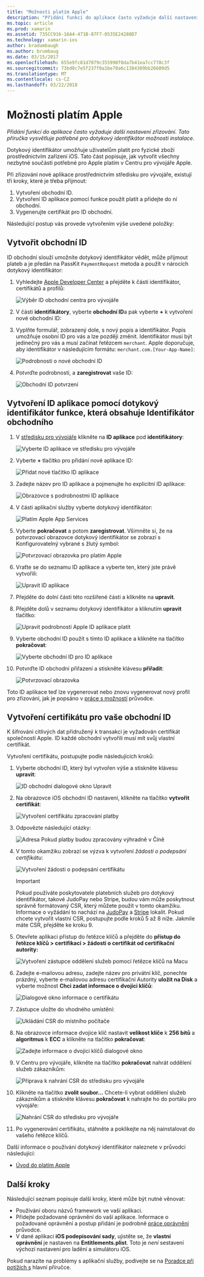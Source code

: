 ```yaml
---
title: "Možnosti platím Apple"
description: "Přidání funkcí do aplikace často vyžaduje další nastavení zřizování. Tato příručka vysvětluje potřebné pro dotykový identifikátor možnosti instalace."
ms.topic: article
ms.prod: xamarin
ms.assetid: 735CC916-16A4-471B-87F7-0535E24288D7
ms.technology: xamarin-ios
author: bradumbaugh
ms.author: brumbaug
ms.date: 03/15/2017
ms.openlocfilehash: 655e9fc81d7079c355998f0da7b41ea7cc778c3f
ms.sourcegitcommit: 73bd0c7e5f237f0a1be70a6c1384309bb26609d5
ms.translationtype: MT
ms.contentlocale: cs-CZ
ms.lasthandoff: 03/22/2018
---
```

# <a name="apple-pay-capabilities"></a>Možnosti platím Apple

_Přidání funkcí do aplikace často vyžaduje další nastavení zřizování. Tato příručka vysvětluje potřebné pro dotykový identifikátor možnosti instalace._

Dotykový identifikátor umožňuje uživatelům platit pro fyzické zboží prostřednictvím zařízení iOS. Tato část popisuje, jak vytvořit všechny nezbytné součásti potřebné pro Apple platím v Centru pro vývojáře Apple.

Při zřizování nové aplikace prostřednictvím středisku pro vývojáře, existují tři kroky, které je třeba přijmout:

1.  Vytvoření obchodní ID.
2.  Vytvoření ID aplikace pomocí funkce použít platit a přidejte do ní obchodní.
3.  Vygenerujte certifikát pro ID obchodní.

Následující postup vás provede vytvořením výše uvedené položky:

<a name="merchantid" />

## <a name="create-merchant-id"></a>Vytvořit obchodní ID

ID obchodní slouží umožníte dotykový identifikátor vědět, může přijmout plateb a je předán na PassKit `PaymentRequest` metoda a použít v nárocích dotykový identifikátor:

1.  Vyhledejte [Apple Developer Center](https://developer.apple.com/account/) a přejděte k části identifikátor, certifikátů a profilů: 
 
    ![Výběr ID obchodní centra pro vývojáře](apple-pay-capabilities-images/image57.png)

2.  V části **identifikátory**, vyberte **obchodní ID**a pak vyberte  **+**  k vytvoření nové obchodní ID:  

3.  Vyplňte formulář, zobrazený dole, s nový popis a identifikátor. Popis umožňuje osobní ID pro vás a lze později změnit. Identifikátor musí být jedinečný pro vás a musí začínat řetězcem `merchant`. Apple doporučuje, aby identifikátor v následujícím formátu: `merchant.com.[Your-App-Name]`:
   
    ![Podrobnosti o nové obchodní ID](apple-pay-capabilities-images/image58.png)

4.  Potvrďte podrobnosti, a **zaregistrovat** vaše ID: 
    
    ![Obchodní ID potvrzení](apple-pay-capabilities-images/image59.png)

<a name="appid" />

## <a name="create-an-app-id-with-the-apple-pay-capability-that-includes-the-merchant-id"></a>Vytvoření ID aplikace pomocí dotykový identifikátor funkce, která obsahuje Identifikátor obchodního

1.  V [středisku pro vývojáře](https://developer.apple.com/account/) klikněte na **ID aplikace** pod **identifikátory**: 
    
    ![Vyberte ID aplikace ve středisku pro vývojáře](apple-pay-capabilities-images/image6.png)

2.  Vyberte  **+**  tlačítko pro přidání nové aplikace ID: 
   
    ![Přidat nové tlačítko ID aplikace](apple-pay-capabilities-images/image27.png)

3.  Zadejte název pro ID aplikace a pojmenujte ho explicitní ID aplikace:    
   
    ![Obrazovce s podrobnostmi ID aplikace ](apple-pay-capabilities-images/image35.png)

4.  V části aplikační služby vyberte dotykový identifikátor:    
  
    ![Platím Apple App Services](apple-pay-capabilities-images/image36.png)

5.  Vyberte **pokračovat** a potom **zaregistrovat**. Všimněte si, že na potvrzovací obrazovce dotykový identifikátor se zobrazí s Konfigurovatelný vybrané s žlutý symbol: 
   
    ![Potvrzovací obrazovka pro platím Apple](apple-pay-capabilities-images/image37.png)

6.  Vraťte se do seznamu ID aplikace a vyberte ten, který jste právě vytvořili:  
   
    ![Upravit ID aplikace](apple-pay-capabilities-images/image38.png)

7.  Přejděte do dolní části této rozšířené části a klikněte na **upravit**.
8.  Přejděte dolů v seznamu dotykový identifikátor a kliknutím **upravit** tlačítko:  
    
    ![Upravit podrobnosti Apple ID aplikace platit](apple-pay-capabilities-images/image39.png)

9.  Vyberte obchodní ID použít s tímto ID aplikace a klikněte na tlačítko **pokračovat**:  
    
    ![Vyberte obchodní ID pro ID aplikace](apple-pay-capabilities-images/image40.png)

10. Potvrďte ID obchodní přiřazení a stiskněte klávesu **přiřadit**:  
    
    ![Potvrzovací obrazovka](apple-pay-capabilities-images/image41.png)

Toto ID aplikace teď lze vygenerovat nebo znovu vygenerovat nový profil pro zřizování, jak je popsáno v [práce s možností](~/ios/deploy-test/provisioning/capabilities/index.md) průvodce. 

<a name="certificate" />

## <a name="create-a-certificate-for-your-merchant-id"></a>Vytvoření certifikátu pro vaše obchodní ID

K šifrování citlivých dat přidružený k transakci je vyžadován certifikát společností Apple. ID každé obchodní vytvořili musí mít svůj vlastní certifikát. 

Vytvoření certifikátu, postupujte podle následujících kroků:

1.  Vyberte obchodní ID, který byl vytvořen výše a stiskněte klávesu **upravit**: 
    
    ![ID obchodní dialogové okno Upravit](apple-pay-capabilities-images/image42.png)

2.  Na obrazovce iOS obchodní ID nastavení, klikněte na tlačítko **vytvořit certifikát**: 
   
    ![Vytvoření certifikátu zpracování platby](apple-pay-capabilities-images/image43.png)

3.  Odpovězte následující otázky: 

    ![Adresa Pokud platby budou zpracovány výhradně v Číně](apple-pay-capabilities-images/image44.png)

4.  V tomto okamžiku zobrazí se výzva k vytvoření _žádosti o podepsání certifikátu_: 

    ![Vytvoření žádosti o podepsání certifikátu](apple-pay-capabilities-images/image45.png)
    
    > [!IMPORTANT]
    > Pokud používáte poskytovatele platebních služeb pro dotykový identifikátor, takové JudoPay nebo Stripe, budou vám může poskytnout správně formátovaný CSR, který můžete použít v tomto okamžiku. Informace o vyžádání to nachází na [JudoPay](https://www.judopay.com/docs/version-52/apple-pay/getting-started/#create-an-apple-pay-certificate) a [Stripe](https://stripe.com/docs/apple-pay/apps#csr) lokalit. Pokud chcete vytvořit vlastní CSR, postupujte podle kroků 5 až 8 níže. Jakmile máte CSR, přejděte ke kroku 9.

5.  Otevřete aplikaci přístup do řetězce klíčů a přejděte do **přístup do řetězce klíčů > certifikací > žádosti o certifikát od certifikační autority:** 

     ![Vytvoření zástupce oddělení služeb pomocí řetězce klíčů na Macu](apple-pay-capabilities-images/image46.png)

6.  Zadejte e-mailovou adresu, zadejte název pro privátní klíč, ponechte prázdný, vyberte e-mailovou adresu certifikační Autority **uložit na Disk** a vyberte možnost **Chci zadat informace o dvojici klíčů**:

     ![Dialogové okno informace o certifikátu](apple-pay-capabilities-images/image47.png)

7.  Zástupce uložte do vhodného umístění: 

     ![Ukládání CSR do místního počítače](apple-pay-capabilities-images/image48.png)

8.  Na obrazovce informace dvojice klíč nastavit **velikost klíče** k **256 bitů** a **algoritmus** k **ECC** a klikněte na tlačítko **pokračovat**:

     ![Zadejte informace o dvojici klíčů dialogové okno](apple-pay-capabilities-images/image49.png)

9.  V Centru pro vývojáře, klikněte na tlačítko **pokračovat** nahrát oddělení služeb zákazníkům: 

     ![Příprava k nahrání CSR do středisku pro vývojáře](apple-pay-capabilities-images/image50.png)

10. Klikněte na tlačítko **zvolit soubor...** Chcete-li vybrat oddělení služeb zákazníkům a stiskněte klávesu **pokračovat** k nahrajte ho do portálu pro vývojáře: 

     ![Nahrání CSR do středisku pro vývojáře](apple-pay-capabilities-images/image51.png)

11. Po vygenerování certifikátu, stáhněte a poklikejte na něj nainstalovat do vašeho řetězce klíčů.

Další informace o používání dotykový identifikátor naleznete v průvodci následující:

*   [Úvod do platím Apple](~/ios/platform/apple-pay.md)

## <a name="next-steps"></a>Další kroky
 
Následující seznam popisuje další kroky, které může být nutné věnovat:

* Používání oboru názvů framework ve vaší aplikaci.
* Přidejte požadované oprávnění do vaší aplikace. Informace o požadované oprávnění a postup přidání je podrobně [práce oprávnění](~/ios/deploy-test/provisioning/entitlements.md) průvodce.
* V dané aplikaci **iOS podepisování sady**, ujistěte se, že **vlastní oprávnění** je nastaven na **Entitlements.plist**. Toto je _není_ sestavení výchozí nastavení pro ladění a simulátoru iOS.

Pokud narazíte na problémy s aplikační služby, podívejte se na [Poradce při potížích s](~/ios/deploy-test/provisioning/capabilities/index.md) hlavní příručce.